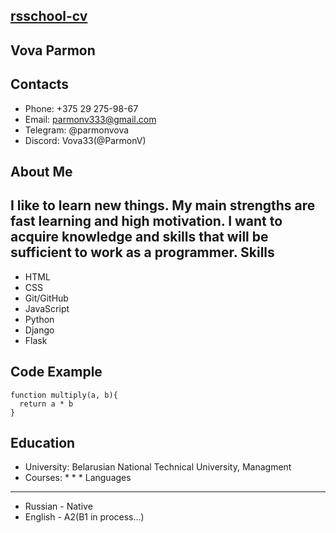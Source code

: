 [rsschool-cv](https:address)
---
Vova Parmon
---
Contacts
---
* Phone: +375 29 275-98-67
* Email: parmonv333@gmail.com
* Telegram: @parmonvova
* Discord: Vova33(@ParmonV)

About Me
---
I like to learn new things. My main strengths are fast learning and high motivation.
I want to acquire knowledge and skills that will be sufficient to work as a programmer.
Skills
---
* HTML
* CSS
* Git/GitHub
* JavaScript
* Python
* Django
* Flask

Code Example
---
```
function multiply(a, b){
  return a * b
}
```
Education
---
* University: Belarusian National Technical University, Managment
* Courses:
  *
  *
  *
Languages
---
* Russian - Native
* English - A2(B1 in process...)



